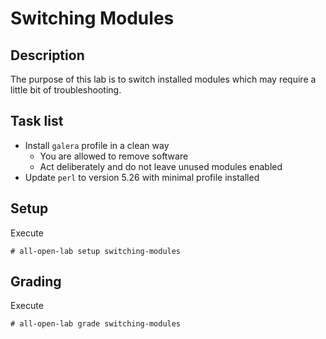# Switching Modules

## Description
The purpose of this lab is to switch installed modules which may require a little bit of troubleshooting.

## Task list
* Install `galera` profile in a clean way
    * You are allowed to remove software
    * Act deliberately and do not leave unused modules enabled
* Update `perl` to version 5.26 with minimal profile installed

## Setup
Execute
```console
# all-open-lab setup switching-modules
```

## Grading
Execute
```console
# all-open-lab grade switching-modules
```
